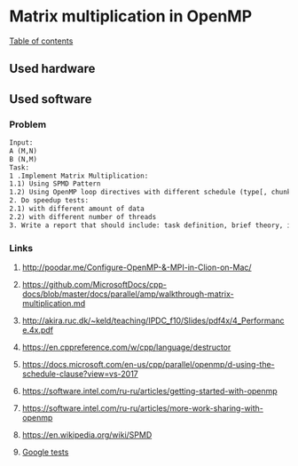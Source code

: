 # Matrix multiplication in OpenMP
[Table of contents](https://github.com/fedy95/HighPerformanceComputing/blob/master/README.md)

## Used hardware
## Used software

### Problem
```txt
Input:
A (M,N)
B (N,M)
Task: 
1 .Implement Matrix Multiplication:
1.1) Using SPMD Pattern
1.2) Using OpenMP loop directives with different schedule (type[, chunk]) configurations.
2. Do speedup tests:
2.1) with different amount of data
2.2) with different number of threads
3. Write a report that should include: task definition, brief theory, implementation description, test results (tables, graphics…)

```

### Links
1) http://poodar.me/Configure-OpenMP-&-MPI-in-Clion-on-Mac/
2) https://github.com/MicrosoftDocs/cpp-docs/blob/master/docs/parallel/amp/walkthrough-matrix-multiplication.md
3) http://akira.ruc.dk/~keld/teaching/IPDC_f10/Slides/pdf4x/4_Performance.4x.pdf
4) https://en.cppreference.com/w/cpp/language/destructor
5) https://docs.microsoft.com/en-us/cpp/parallel/openmp/d-using-the-schedule-clause?view=vs-2017
6) https://software.intel.com/ru-ru/articles/getting-started-with-openmp
7) https://software.intel.com/ru-ru/articles/more-work-sharing-with-openmp
8) https://en.wikipedia.org/wiki/SPMD

9) [Google tests](https://www.srcmake.com/home/google-cpp-test-framework)